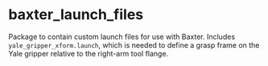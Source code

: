 # baxter_launch_files

Package to contain custom launch files for use with Baxter.
Includes `yale_gripper_xform.launch`, which is needed to define a grasp frame on the Yale gripper
relative to the right-arm tool flange.
